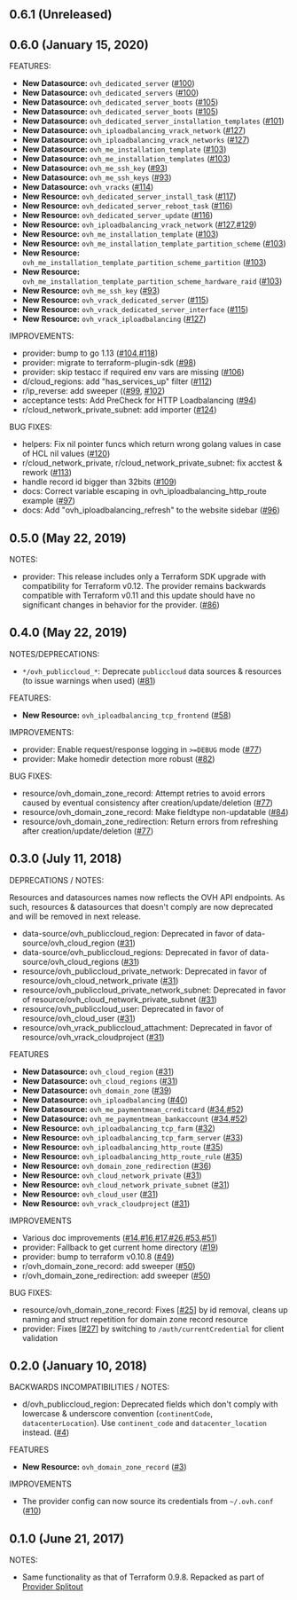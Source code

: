 ## 0.6.1 (Unreleased)
## 0.6.0 (January 15, 2020)

FEATURES:

* __New Datasource:__ `ovh_dedicated_server` ([#100](https://github.com/terraform-providers/terraform-provider-ovh/pull/100))
* __New Datasource:__ `ovh_dedicated_servers` ([#100](https://github.com/terraform-providers/terraform-provider-ovh/pull/100))
* __New Datasource:__ `ovh_dedicated_server_boots` ([#105](https://github.com/terraform-providers/terraform-provider-ovh/pull/105))
* __New Datasource:__ `ovh_dedicated_server_boots` ([#105](https://github.com/terraform-providers/terraform-provider-ovh/pull/105))
* __New Datasource:__ `ovh_dedicated_server_installation_templates` ([#101](https://github.com/terraform-providers/terraform-provider-ovh/pull/101))
* __New Datasource:__ `ovh_iploadbalancing_vrack_network` ([#127](https://github.com/terraform-providers/terraform-provider-ovh/pull/127))
* __New Datasource:__ `ovh_iploadbalancing_vrack_networks` ([#127](https://github.com/terraform-providers/terraform-provider-ovh/pull/127))
* __New Datasource:__ `ovh_me_installation_template` ([#103](https://github.com/terraform-providers/terraform-provider-ovh/pull/103))
* __New Datasource:__ `ovh_me_installation_templates` ([#103](https://github.com/terraform-providers/terraform-provider-ovh/pull/103))
* __New Datasource:__ `ovh_me_ssh_key` ([#93](https://github.com/terraform-providers/terraform-provider-ovh/pull/93))
* __New Datasource:__ `ovh_me_ssh_keys` ([#93](https://github.com/terraform-providers/terraform-provider-ovh/pull/93))
* __New Datasource:__ `ovh_vracks` ([#114](https://github.com/terraform-providers/terraform-provider-ovh/pull/114))
* __New Resource:__ `ovh_dedicated_server_install_task` ([#117](https://github.com/terraform-providers/terraform-provider-ovh/pull/117))
* __New Resource:__ `ovh_dedicated_server_reboot_task` ([#116](https://github.com/terraform-providers/terraform-provider-ovh/pull/116))
* __New Resource:__ `ovh_dedicated_server_update` ([#116](https://github.com/terraform-providers/terraform-provider-ovh/pull/116))
* __New Resource:__ `ovh_iploadbalancing_vrack_network` ([#127](https://github.com/terraform-providers/terraform-provider-ovh/pull/127),[#129](https://github.com/terraform-providers/terraform-provider-ovh/pull/129))
* __New Resource:__ `ovh_me_installation_template` ([#103](https://github.com/terraform-providers/terraform-provider-ovh/pull/103))
* __New Resource:__ `ovh_me_installation_template_partition_scheme` ([#103](https://github.com/terraform-providers/terraform-provider-ovh/pull/103))
* __New Resource:__ `ovh_me_installation_template_partition_scheme_partition` ([#103](https://github.com/terraform-providers/terraform-provider-ovh/pull/103))
* __New Resource:__ `ovh_me_installation_template_partition_scheme_hardware_raid` ([#103](https://github.com/terraform-providers/terraform-provider-ovh/pull/103))
* __New Resource:__ `ovh_me_ssh_key` ([#93](https://github.com/terraform-providers/terraform-provider-ovh/pull/93))
* __New Resource:__ `ovh_vrack_dedicated_server` ([#115](https://github.com/terraform-providers/terraform-provider-ovh/pull/115))
* __New Resource:__ `ovh_vrack_dedicated_server_interface` ([#115](https://github.com/terraform-providers/terraform-provider-ovh/pull/115))
* __New Resource:__ `ovh_vrack_iploadbalancing` ([#127](https://github.com/terraform-providers/terraform-provider-ovh/pull/127))

IMPROVEMENTS:

* provider: bump to go 1.13 ([#104](https://github.com/terraform-providers/terraform-provider-ovh/pull/104),[#118](https://github.com/terraform-providers/terraform-provider-ovh/pull/118))
* provider: migrate to terraform-plugin-sdk ([#98](https://github.com/terraform-providers/terraform-provider-ovh/pull/98))
* provider: skip testacc if required env vars are missing ([#106](https://github.com/terraform-providers/terraform-provider-ovh/pull/106))
* d/cloud_regions: add "has_services_up" filter ([#112](https://github.com/terraform-providers/terraform-provider-ovh/pull/112))
* r/ip_reverse: add sweeper (([#99](https://github.com/terraform-providers/terraform-provider-ovh/pull/99), [#102](https://github.com/terraform-providers/terraform-provider-ovh/pull/102))
* acceptance tests: Add PreCheck for HTTP Loadbalancing ([#94](https://github.com/terraform-providers/terraform-provider-ovh/pull/94))
* r/cloud_network_private_subnet: add importer ([#124](https://github.com/terraform-providers/terraform-provider-ovh/pull/124))

BUG FIXES:

* helpers: Fix nil pointer funcs which return wrong golang values in case of HCL nil values ([#120](https://github.com/terraform-providers/terraform-provider-ovh/pull/120))
* r/cloud_network_private, r/cloud_network_private_subnet: fix acctest & rework ([#113](https://github.com/terraform-providers/terraform-provider-ovh/pull/113))
* handle record id bigger than 32bits ([#109](https://github.com/terraform-providers/terraform-provider-ovh/pull/109))
* docs: Correct variable escaping in ovh_iploadbalancing_http_route example ([#97](https://github.com/terraform-providers/terraform-provider-ovh/pull/97))
* docs: Add "ovh_iploadbalancing_refresh" to the website sidebar ([#96](https://github.com/terraform-providers/terraform-provider-ovh/pull/96))

## 0.5.0 (May 22, 2019)

NOTES:

* provider: This release includes only a Terraform SDK upgrade with compatibility for Terraform v0.12. The provider remains backwards compatible with Terraform v0.11 and this update should have no significant changes in behavior for the provider. ([#86](https://github.com/terraform-providers/terraform-provider-ovh/issues/86))

## 0.4.0 (May 22, 2019)

NOTES/DEPRECATIONS:

* `*/ovh_publiccloud_*`: Deprecate `publiccloud` data sources & resources (to issue warnings when used) ([#81](https://github.com/terraform-providers/terraform-provider-ovh/issues/81))

FEATURES:

* __New Resource:__ `ovh_iploadbalancing_tcp_frontend` ([#58](https://github.com/terraform-providers/terraform-provider-ovh/issues/58))

IMPROVEMENTS:

* provider: Enable request/response logging in `>=DEBUG` mode ([#77](https://github.com/terraform-providers/terraform-provider-ovh/issues/77))
* provider: Make homedir detection more robust ([#82](https://github.com/terraform-providers/terraform-provider-ovh/issues/82))

BUG FIXES:

* resource/ovh_domain_zone_record: Attempt retries to avoid errors caused by eventual consistency after creation/update/deletion ([#77](https://github.com/terraform-providers/terraform-provider-ovh/issues/77))
* resource/ovh_domain_zone_record: Make fieldtype non-updatable ([#84](https://github.com/terraform-providers/terraform-provider-ovh/issues/84))
* resource/ovh_domain_zone_redirection: Return errors from refreshing after creation/update/deletion ([#77](https://github.com/terraform-providers/terraform-provider-ovh/issues/77))

## 0.3.0 (July 11, 2018)

DEPRECATIONS / NOTES:

Resources and datasources names now reflects the OVH API endpoints. As such,
resources & datasources that doesn't comply are now deprecated and will be removed
in next release.

* data-source/ovh_publiccloud_region: Deprecated in favor of data-source/ovh_cloud_region ([#31](https://github.com/terraform-providers/terraform-provider-ovh/pull/31))
* data-source/ovh_publiccloud_regions: Deprecated in favor of data-source/ovh_cloud_regions ([#31](https://github.com/terraform-providers/terraform-provider-ovh/pull/31))
* resource/ovh_publiccloud_private_network: Deprecated in favor of resource/ovh_cloud_network_private ([#31](https://github.com/terraform-providers/terraform-provider-ovh/pull/31))
* resource/ovh_publiccloud_private_network_subnet: Deprecated in favor of resource/ovh_cloud_network_private_subnet ([#31](https://github.com/terraform-providers/terraform-provider-ovh/pull/31))
* resource/ovh_publiccloud_user: Deprecated in favor of resource/ovh_cloud_user ([#31](https://github.com/terraform-providers/terraform-provider-ovh/pull/31))
* resource/ovh_vrack_publiccloud_attachment: Deprecated in favor of resource/ovh_vrack_cloudproject ([#31](https://github.com/terraform-providers/terraform-provider-ovh/pull/31))

FEATURES

* __New Datasource:__ `ovh_cloud_region` ([#31](https://github.com/terraform-providers/terraform-provider-ovh/pull/31))
* __New Datasource:__ `ovh_cloud_regions` ([#31](https://github.com/terraform-providers/terraform-provider-ovh/pull/31))
* __New Datasource:__ `ovh_domain_zone` ([#39](https://github.com/terraform-providers/terraform-provider-ovh/pull/39))
* __New Datasource:__ `ovh_iploadbalancing` ([#40](https://github.com/terraform-providers/terraform-provider-ovh/pull/40))
* __New Datasource:__ `ovh_me_paymentmean_creditcard` ([#34](https://github.com/terraform-providers/terraform-provider-ovh/pull/34),[#52](https://github.com/terraform-providers/terraform-provider-ovh/pull/52))
* __New Datasource:__ `ovh_me_paymentmean_bankaccount` ([#34](https://github.com/terraform-providers/terraform-provider-ovh/pull/34),[#52](https://github.com/terraform-providers/terraform-provider-ovh/pull/52))
* __New Resource:__ `ovh_iploadbalancing_tcp_farm` ([#32](https://github.com/terraform-providers/terraform-provider-ovh/pull/32))
* __New Resource:__ `ovh_iploadbalancing_tcp_farm_server` ([#33](https://github.com/terraform-providers/terraform-provider-ovh/pull/33))
* __New Resource:__ `ovh_iploadbalancing_http_route` ([#35](https://github.com/terraform-providers/terraform-provider-ovh/pull/35))
* __New Resource:__ `ovh_iploadbalancing_http_route_rule` ([#35](https://github.com/terraform-providers/terraform-provider-ovh/pull/35))
* __New Resource:__ `ovh_domain_zone_redirection` ([#36](https://github.com/terraform-providers/terraform-provider-ovh/pull/36))
* __New Resource:__ `ovh_cloud_network_private` ([#31](https://github.com/terraform-providers/terraform-provider-ovh/pull/31))
* __New Resource:__ `ovh_cloud_network_private_subnet` ([#31](https://github.com/terraform-providers/terraform-provider-ovh/pull/31))
* __New Resource:__ `ovh_cloud_user` ([#31](https://github.com/terraform-providers/terraform-provider-ovh/pull/31))
* __New Resource:__ `ovh_vrack_cloudproject` ([#31](https://github.com/terraform-providers/terraform-provider-ovh/pull/31))

IMPROVEMENTS

* Various doc improvements ([#14](https://github.com/terraform-providers/terraform-provider-ovh/pull/14),[#16](https://github.com/terraform-providers/terraform-provider-ovh/pull/16),[#17](https://github.com/terraform-providers/terraform-provider-ovh/pull/17),[#26](https://github.com/terraform-providers/terraform-provider-ovh/pull/26),[#53](https://github.com/terraform-providers/terraform-provider-ovh/pull/51),[#51](https://github.com/terraform-providers/terraform-provider-ovh/pull/53))
* provider: Fallback to get current home directory ([#19](https://github.com/terraform-providers/terraform-provider-ovh/pull/19))
* provider: bump to terraform v0.10.8 ([#49](https://github.com/terraform-providers/terraform-provider-ovh/pull/49))
* r/ovh_domain_zone_record: add sweeper ([#50](https://github.com/terraform-providers/terraform-provider-ovh/pull/50))
* r/ovh_domain_zone_redirection: add sweeper ([#50](https://github.com/terraform-providers/terraform-provider-ovh/pull/50))


BUG FIXES:

* resource/ovh_domain_zone_record: Fixes [[#25](https://github.com/terraform-providers/terraform-provider-ovh/issues/25)] by id removal, cleans up naming and struct repetition for domain zone record resource
* provider: Fixes [[#27](https://github.com/terraform-providers/terraform-provider-ovh/issues/27)] by switching to `/auth/currentCredential` for client validation

## 0.2.0 (January 10, 2018)

BACKWARDS INCOMPATIBILITIES / NOTES:

* d/ovh_publiccloud_region: Deprecated fields which don't comply
  with lowercase & underscore convention (`continentCode`, `datacenterLocation`).
  Use `continent_code` and `datacenter_location` instead. ([#4](https://github.com/terraform-providers/terraform-provider-ovh/issues/4))

FEATURES

* __New Resource:__ `ovh_domain_zone_record` ([#3](https://github.com/terraform-providers/terraform-provider-ovh/issues/3))

IMPROVEMENTS

* The provider config can now source its credentials from `~/.ovh.conf` ([#10](https://github.com/terraform-providers/terraform-provider-ovh/issues/10))

## 0.1.0 (June 21, 2017)

NOTES:

* Same functionality as that of Terraform 0.9.8. Repacked as part of [Provider Splitout](https://www.hashicorp.com/blog/upcoming-provider-changes-in-terraform-0-10/)
